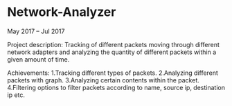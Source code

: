 # Network-Analyzer
May 2017 – Jul 2017

Project description:
Tracking of different packets moving through different network adapters and
analyzing the quantity of different packets within a given amount of time.

Achievements:
1.Tracking different types of packets.
2.Analyzing different packets with graph.
3.Analyzing certain contents within the packet.
4.Filtering options to filter packets according to name, source ip, destination ip etc. 
